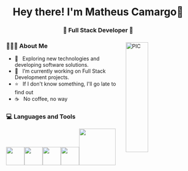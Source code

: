<h1 align="center">Hey there! I'm Matheus Camargo👋 </h1>
<h3 align="center">🚀 Full Stack Developer 🚀</h3>
<div>
<img width = "35%" align="right" alt="PIC" height="300px" src="https://makeupandbeautyblog.com/wp-content/uploads/2024/07/rosie-matrix.gif" />
<div align="left"> 
  <h3> 👨🏻‍💻 About Me </h3>

  - 🚀 &nbsp; Exploring new technologies and developing software solutions. 
  - 📖 &nbsp; I’m currently working on Full Stack Development projects.
  - ⭐ &nbsp; If I don't know something, I'll go late to find out
  - ☕ &nbsp; No coffee, no way

</div> 
</div>

<div>
  <h3> 💻 Languages and Tools </h3>
  <p>
   <img src="https://media3.giphy.com/media/ln7z2eWriiQAllfVcn/200w.webp"  width="50"><img src="https://i.giphy.com/media/eNAsjO55tPbgaor7ma/200w.webp" width="50"><img src="https://media3.giphy.com/media/kdFc8fubgS31b8DsVu/giphy.webp" width="50"><img src="https://i.giphy.com/media/IdyAQJVN2kVPNUrojM/200.webp" width="50"<img src="https://media.giphy.com/media/SU2ic3wTfuC6JhD1lA/giphy.gif" width="50"><img src="https://media.giphy.com/media/kH1DBkPNyZPOk0BxrM/giphy.gif" width="100">
  <p>



</div> 
